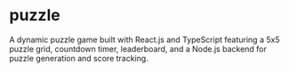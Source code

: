 # puzzle
 A dynamic puzzle game built with React.js and TypeScript featuring a 5x5 puzzle grid, countdown timer, leaderboard, and a Node.js backend for puzzle generation and score tracking.
